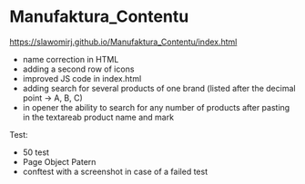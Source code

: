 # Manufaktura_Contentu  
https://slawomirj.github.io/Manufaktura_Contentu/index.html

* name correction in HTML   
* adding a second row of icons  
* improved JS code in index.html
* adding search for several products of one brand (listed after the decimal point -> A, B, C)
* in opener the ability to search for any number of products after pasting in the textareab product name and mark

Test:
* 50 test 
* Page Object Patern
* conftest with a screenshot in case of a failed test
